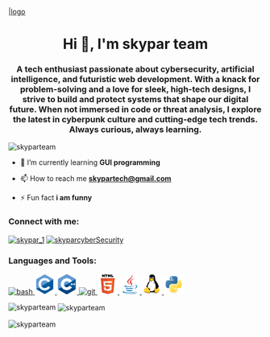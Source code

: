 |[logo](https://github.com/Skyparteam/Skyparteam/blob/main/git%20skypar%20team.png)
<h1 align="center">Hi 👋, I'm skypar team</h1>
<h3 align="center">A tech enthusiast passionate about cybersecurity, artificial intelligence, and futuristic web development. With a knack for problem-solving and a love for sleek, high-tech designs, I strive to build and protect systems that shape our digital future. When not immersed in code or threat analysis, I explore the latest in cyberpunk culture and cutting-edge tech trends. Always curious, always learning.</h3>

<p align="left"> <img src="https://komarev.com/ghpvc/?username=skyparteam&label=Profile%20views&color=0e75b6&style=flat" alt="skyparteam" /> </p>



- 🌱 I’m currently learning **GUI programming**

- 📫 How to reach me **skypartech@gmail.com**

- ⚡ Fun fact **i am funny**

<h3 align="left">Connect with me:</h3>
<p align="left">
<a href="https://instagram.com/skypar_1" target="blank"><img align="center" src="https://raw.githubusercontent.com/rahuldkjain/github-profile-readme-generator/master/src/images/icons/Social/instagram.svg" alt="skypar_1" height="30" width="40" /></a>
<a href="https://www.youtube.com/c/skyparcyberSecurity" target="blank"><img align="center" src="https://raw.githubusercontent.com/rahuldkjain/github-profile-readme-generator/master/src/images/icons/Social/youtube.svg" alt="skyparcyberSecurity" height="30" width="40" /></a>
</p>

<h3 align="left">Languages and Tools:</h3>
<p align="left"> <a href="https://www.gnu.org/software/bash/" target="_blank" rel="noreferrer"> <img src="https://www.vectorlogo.zone/logos/gnu_bash/gnu_bash-icon.svg" alt="bash" width="40" height="40"/> </a> <a href="https://www.cprogramming.com/" target="_blank" rel="noreferrer"> <img src="https://raw.githubusercontent.com/devicons/devicon/master/icons/c/c-original.svg" alt="c" width="40" height="40"/> </a> <a href="https://www.w3schools.com/cpp/" target="_blank" rel="noreferrer"> <img src="https://raw.githubusercontent.com/devicons/devicon/master/icons/cplusplus/cplusplus-original.svg" alt="cplusplus" width="40" height="40"/> </a> <a href="https://git-scm.com/" target="_blank" rel="noreferrer"> <img src="https://www.vectorlogo.zone/logos/git-scm/git-scm-icon.svg" alt="git" width="40" height="40"/> </a> <a href="https://www.w3.org/html/" target="_blank" rel="noreferrer"> <img src="https://raw.githubusercontent.com/devicons/devicon/master/icons/html5/html5-original-wordmark.svg" alt="html5" width="40" height="40"/> </a> <a href="https://www.java.com" target="_blank" rel="noreferrer"> <img src="https://raw.githubusercontent.com/devicons/devicon/master/icons/java/java-original.svg" alt="java" width="40" height="40"/> </a> <a href="https://www.linux.org/" target="_blank" rel="noreferrer"> <img src="https://raw.githubusercontent.com/devicons/devicon/master/icons/linux/linux-original.svg" alt="linux" width="40" height="40"/> </a> <a href="https://www.python.org" target="_blank" rel="noreferrer"> <img src="https://raw.githubusercontent.com/devicons/devicon/master/icons/python/python-original.svg" alt="python" width="40" height="40"/> </a> </p>

<p><img align="left" src="https://github-readme-stats.vercel.app/api/top-langs?username=skyparteam&show_icons=true&locale=en&layout=compact" alt="skyparteam" /></p>

<p>&nbsp;<img align="center" src="https://github-readme-stats.vercel.app/api?username=skyparteam&show_icons=true&locale=en" alt="skyparteam" /></p>

<p><img align="center" src="https://github-readme-streak-stats.herokuapp.com/?user=skyparteam&" alt="skyparteam" /></p>
